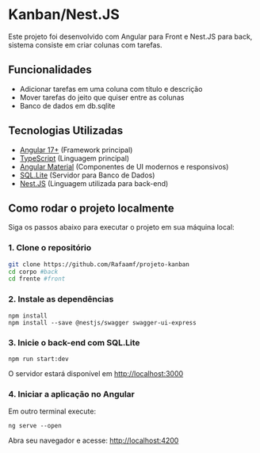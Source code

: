 # Kanban/Nest.JS

Este projeto foi desenvolvido com Angular para Front e Nest.JS para back, sistema consiste em criar colunas com tarefas.

## Funcionalidades

-  Adicionar tarefas em uma coluna com título e descrição 
-  Mover tarefas do jeito que quiser entre as colunas
-  Banco de dados em db.sqlite

## Tecnologias Utilizadas

- [Angular 17+](https://angular.io/) (Framework principal)
- [TypeScript](https://www.typescriptlang.org/) (Linguagem principal)
- [Angular Material](https://material.angular.io/) (Componentes de UI modernos e responsivos)
- [SQL.Lite](https://www.sqlite.org/) (Servidor para Banco de Dados)
- [Nest.JS](https://nestjs.com/) (Linguagem utilizada para back-end)
  
## Como rodar o projeto localmente
Siga os passos abaixo para executar o projeto em sua máquina local:

### 1. Clone o repositório

```bash
git clone https://github.com/Rafaamf/projeto-kanban
cd corpo #back
cd frente #front
```

### 2. Instale as dependências

```
npm install
npm install --save @nestjs/swagger swagger-ui-express
```

### 3. Inicie o back-end com SQL.Lite

```
npm run start:dev
```
O servidor estará disponível em [http://localhost:3000](http://localhost:3000)

### 4. Iniciar a aplicação no Angular 
Em outro terminal execute: 
```
ng serve --open
```
Abra seu navegador e acesse: [http://localhost:4200](http://localhost:4200)
